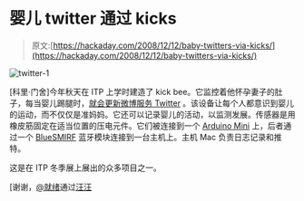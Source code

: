 # 婴儿 twitter 通过 kicks

> 原文:[https://hackaday.com/2008/12/12/baby-twitters-via-kicks/](https://hackaday.com/2008/12/12/baby-twitters-via-kicks/)

![twitter-1](../Images/7bb5198bc73889073b762916e589d93a.png "twitter-1")

[科里·门舍]今年秋天在 ITP 上学时建造了 kick bee。它监控着他怀孕妻子的肚子，每当婴儿踢腿时，[就会更新微博服务 Twitter](http://twitter.com/kickbee "Twitter / kickbee") 。该设备让每个人都意识到婴儿的运动，而不仅仅是准妈妈。它还可以记录婴儿的活动，以监测发展。传感器是用橡皮筋固定在适当位置的压电元件。它们被连接到一个 [Arduino Mini](http://www.sparkfun.com/commerce/product_info.php?products_id=8824) 上，后者通过一个 [BlueSMIRF](http://www.sparkfun.com/commerce/product_info.php?products_id=582) 蓝牙模块连接到一台主机上。主机 Mac 负责日志记录和推特。

这是在 ITP 冬季展上展出的众多项目之一。

[谢谢，[@就绪](http://twitter.com/readiness/status/1052981318)通过[汪汪](http://www.boingboing.net/2008/12/11/youngest-twitterer-e.html "Youngest Twitterer EVAR? - Boing Boing")